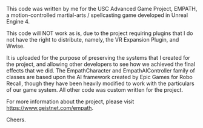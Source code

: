 This code was written by me for the USC Advanced Game Project, EMPATH, a motion-controlled martial-arts / spellcasting game developed in Unreal Engine 4.

This code will NOT work as is, due to the project requiring plugins that I do not have the right to distribute, namely, the VR Expansion Plugin, and Wwise.

It is uploaded for the purpose of preserving the systems that I created for the project, and allowing other developers to see how we achieved the final effects that we did. The EmpathCharacter and EmpathAIController family of classes are based upon the AI framework created by Epic Games for Robo Recall, though they  have been heavily modified to work with the particulars of our game system. All other code was custom written for the project.

For more information about the project, please visit https://www.geistnet.com/empath.

Cheers.
